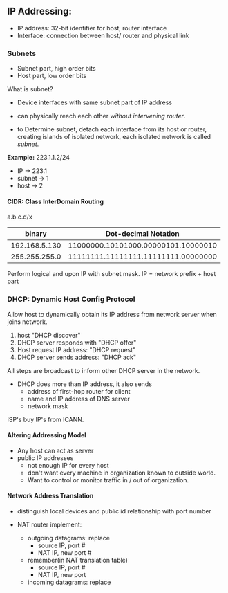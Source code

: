 ## IP Addressing:

-   IP address: 32-bit identifier for host, router interface
-   Interface: connection between host/ router and physical link

### Subnets

-   Subnet part, high order bits
-   Host part, low order bits

What is subnet?

-   Device interfaces with same subnet part of IP address
-   can physically reach each other _without intervening router_.

-   to Determine subnet, detach each interface from its host or router, creating islands of isolated network, each isolated network is called _subnet_.

**Example:** 223.1.1.2/24

-   IP -> 223.1
-   subnet -> 1
-   host -> 2

#### CIDR: Class InterDomain Routing

a.b.c.d/x

| binary        | Dot-decimal Notation                |
| ------------- | ----------------------------------- |
| 192.168.5.130 | 11000000.10101000.00000101.10000010 |
| 255.255.255.0 | 11111111.11111111.11111111.00000000 |

Perform logical and upon IP with subnet mask.
IP = network prefix + host part

### DHCP: Dynamic Host Config Protocol

Allow host to dynamically obtain its IP address from network server when joins network.

1. host "DHCP discover"
2. DHCP server responds with "DHCP offer"
3. Host request IP address: "DHCP request"
4. DHCP server sends address: "DHCP ack"

All steps are broadcast to inform other DHCP server in the network.

-   DHCP does more than IP address, it also sends
    -   address of first-hop router for client
    -   name and IP address of DNS server
    -   network mask

ISP's buy IP's from ICANN.

#### Altering Addressing Model

-   Any host can act as server
-   public IP addresses
    -   not enough IP for every host
    *   don't want every machine in organization known to outside world.
    *   Want to control or monitor traffic in / out of organization.

#### Network Address Translation

-   distinguish local devices and public id relationship with port number

-   NAT router implement:
    -   outgoing datagrams: replace
        -   source IP, port #
        -   NAT IP, new port #
    -   remember(in NAT translation table)
        -   source IP, port #
        -   NAT IP, new port
    -   incoming datagrams: replace
